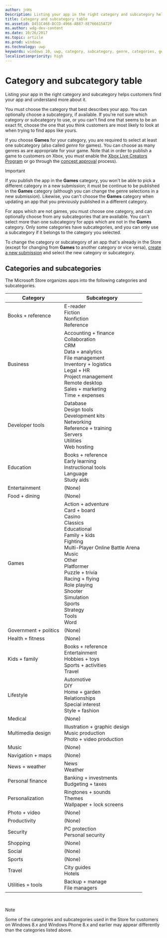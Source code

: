 ```yaml
---
author: jnHs
Description: Listing your app in the right category and subcategory helps customers find your app and understand more about it.
title: Category and subcategory table
ms.assetid: D451C468-DCCD-4966-AB87-8E766615A72F
ms.author: wdg-dev-content
ms.date: 10/26/2017
ms.topic: article
ms.prod: windows
ms.technology: uwp
keywords: windows 10, uwp, category, subcategory, genre, categories, genres
localizationpriority: high
---
```


# Category and subcategory table


Listing your app in the right category and subcategory helps customers find your app and understand more about it.

You must choose the category that best describes your app. You can optionally choose a subcategory, if available. If you're not sure which category or subcategory to use, or you can't find one that seems to be an exact fit, choose the one that you think customers are most likely to look at when trying to find apps like yours.

If you choose **Games** for your category, you are required to select at least one subcategory (also called *genre* for games). You can choose as many genres as are appropriate for your game. Note that in order to publish a game to customers on Xbox, you must enable the [Xbox Live Creators Program](../xbox-live/get-started-with-creators/get-started-with-xbox-live-creators.md) or go through the [concept approval](../gaming/concept-approval.md) process). 

> [!IMPORTANT] 
> If you publish the app in the **Games** category, you won't be able to pick a different category in a new submission; it must be continue to be published in the **Games** category (although you can change the genre selections in a new submission). Likewise, you can't choose the **Games** category when updating an app that you previously published in a different category.

For apps which are not games, you must choose one category, and can optionally choose from any subcategories that are available. You can't select more than one subcategory for apps which are not in the **Games** category. Only some categories have subcategories, and you can only use a subcategory if it belongs to the category you selected.

To change the category or subcategory of an app that's already in the Store (except for changing from **Games** to another category or vice versa), [create a new submission](app-submissions.md) and select the new category or subcategory.

## Categories and subcategories

The Microsoft Store organizes apps into the following categories and subcategories.


| Category                    | Subcategory                                       |
|-----------------------------|---------------------------------------------------|
| Books + reference           | E-reader <br> Fiction <br> Nonfiction <br> Reference |
| Business                    | Accounting + finance <br> Collaboration <br> CRM <br> Data + analytics <br> File management <br> Inventory + logistics <br> Legal + HR <br> Project management <br> Remote desktop <br> Sales + marketing <br> Time + expenses |
| Developer tools             | Database <br> Design tools <br> Development kits <br> Networking <br> Reference + training <br> Servers <br> Utilities <br> Web hosting |
| Education                   | Books + reference <br> Early learning <br> Instructional tools <br> Language <br> Study aids |
| Entertainment               | (None)                                            |
| Food + dining               | (None)                                            |
| Games                       | Action + adventure <br> Card + board <br> Casino <br> Classics <br> Educational <br> Family + kids <br> Fighting <br> Multi-Player Online Battle Arena <br> Music <br> Other <br> Platformer <br> Puzzle + trivia <br> Racing + flying <br> Role playing <br> Shooter <br> Simulation <br> Sports <br> Strategy <br> Tools <br> Word |
| Government + politics       | (None)                                            |
| Health + fitness            | (None)                                            |
| Kids + family               | Books + reference <br> Entertainment <br> Hobbies + toys <br> Sports + activities <br> Travel |
| Lifestyle                   | Automotive <br> DIY <br> Home + garden <br> Relationships <br> Special interest <br> Style + fashion |
| Medical                     | (None)                                            |
| Multimedia design           | Illustration + graphic design <br> Music production <br> Photo + video production |
| Music                       | (None)                                            |
| Navigation + maps           | (None)                                            |
| News + weather              | News <br> Weather                                 |
| Personal finance            | Banking + investments <br> Budgeting + taxes      |
| Personalization             | Ringtones + sounds <br> Themes <br> Wallpaper + lock screens |
| Photo + video               | (None)                                            |
| Productivity                | (None)                                            |
| Security                    | PC protection <br> Personal security              |
| Shopping                    | (None)                                            |
| Social                      | (None)                                            |
| Sports                      | (None)                                            |
| Travel                      | City guides <br> Hotels                           |
| Utilities + tools           | Backup + manage <br> File managers                |
 

> [!NOTE] 
> Some of the categories and subcategories used in the Store for customers on Windows 8.x and Windows Phone 8.x and earlier may appear differently than the categories listed above. 

